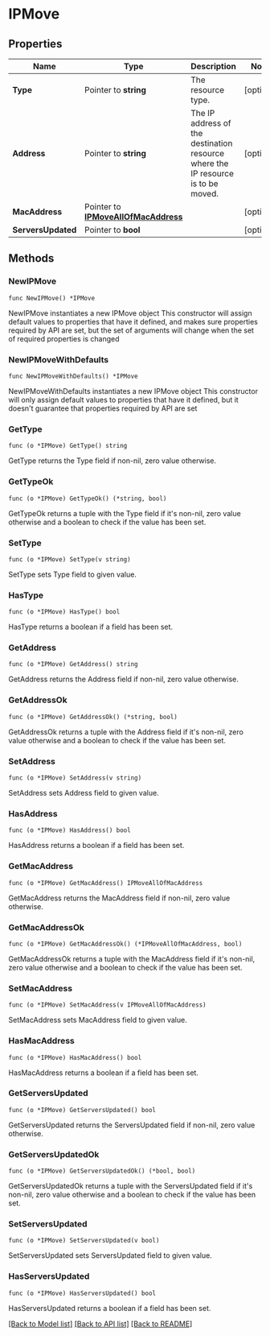 # IPMove

## Properties

Name | Type | Description | Notes
------------ | ------------- | ------------- | -------------
**Type** | Pointer to **string** | The resource type. | [optional] 
**Address** | Pointer to **string** | The IP address of the destination resource where the IP resource is to be moved. | [optional] 
**MacAddress** | Pointer to [**IPMoveAllOfMacAddress**](IPMoveAllOfMacAddress.md) |  | [optional] 
**ServersUpdated** | Pointer to **bool** |  | [optional] 

## Methods

### NewIPMove

`func NewIPMove() *IPMove`

NewIPMove instantiates a new IPMove object
This constructor will assign default values to properties that have it defined,
and makes sure properties required by API are set, but the set of arguments
will change when the set of required properties is changed

### NewIPMoveWithDefaults

`func NewIPMoveWithDefaults() *IPMove`

NewIPMoveWithDefaults instantiates a new IPMove object
This constructor will only assign default values to properties that have it defined,
but it doesn't guarantee that properties required by API are set

### GetType

`func (o *IPMove) GetType() string`

GetType returns the Type field if non-nil, zero value otherwise.

### GetTypeOk

`func (o *IPMove) GetTypeOk() (*string, bool)`

GetTypeOk returns a tuple with the Type field if it's non-nil, zero value otherwise
and a boolean to check if the value has been set.

### SetType

`func (o *IPMove) SetType(v string)`

SetType sets Type field to given value.

### HasType

`func (o *IPMove) HasType() bool`

HasType returns a boolean if a field has been set.

### GetAddress

`func (o *IPMove) GetAddress() string`

GetAddress returns the Address field if non-nil, zero value otherwise.

### GetAddressOk

`func (o *IPMove) GetAddressOk() (*string, bool)`

GetAddressOk returns a tuple with the Address field if it's non-nil, zero value otherwise
and a boolean to check if the value has been set.

### SetAddress

`func (o *IPMove) SetAddress(v string)`

SetAddress sets Address field to given value.

### HasAddress

`func (o *IPMove) HasAddress() bool`

HasAddress returns a boolean if a field has been set.

### GetMacAddress

`func (o *IPMove) GetMacAddress() IPMoveAllOfMacAddress`

GetMacAddress returns the MacAddress field if non-nil, zero value otherwise.

### GetMacAddressOk

`func (o *IPMove) GetMacAddressOk() (*IPMoveAllOfMacAddress, bool)`

GetMacAddressOk returns a tuple with the MacAddress field if it's non-nil, zero value otherwise
and a boolean to check if the value has been set.

### SetMacAddress

`func (o *IPMove) SetMacAddress(v IPMoveAllOfMacAddress)`

SetMacAddress sets MacAddress field to given value.

### HasMacAddress

`func (o *IPMove) HasMacAddress() bool`

HasMacAddress returns a boolean if a field has been set.

### GetServersUpdated

`func (o *IPMove) GetServersUpdated() bool`

GetServersUpdated returns the ServersUpdated field if non-nil, zero value otherwise.

### GetServersUpdatedOk

`func (o *IPMove) GetServersUpdatedOk() (*bool, bool)`

GetServersUpdatedOk returns a tuple with the ServersUpdated field if it's non-nil, zero value otherwise
and a boolean to check if the value has been set.

### SetServersUpdated

`func (o *IPMove) SetServersUpdated(v bool)`

SetServersUpdated sets ServersUpdated field to given value.

### HasServersUpdated

`func (o *IPMove) HasServersUpdated() bool`

HasServersUpdated returns a boolean if a field has been set.


[[Back to Model list]](../README.md#documentation-for-models) [[Back to API list]](../README.md#documentation-for-api-endpoints) [[Back to README]](../README.md)


